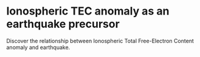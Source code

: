 # Ionospheric TEC anomaly as an earthquake precursor
Discover the relationship between Ionospheric Total Free-Electron Content anomaly and earthquake.
